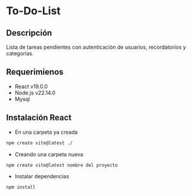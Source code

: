 # To-Do-List

## Descripción
Lista de tareas pendientes con autenticación de usuarios, recordatorios y categorias.

## Requerimienos
- React v19.0.0
- Node.js v22.14.0
- Mysql

## Instalación React
- En una carpeta ya creada
```bash
npm create vite@latest ./
```
- Creando una carpeta nueva
```bash
npm create vite@latest nombre del proyecto
```
- Instalar dependencias
```bash
npm install
```